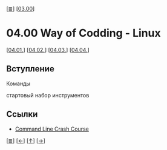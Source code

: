 <!--
File : 04.00.md

Created         : Wed 08 Jul 2015 05:45:55
Last Modified : Sun 09 Aug 2015 21:33:15
Maintainer     : sharlatan
-->

\[[≣](../../README_ru.md#Содержание "Оглавление")\]
\[[03.00](./03.00.md "Редактор Vim")\]
#  04.00 Way of Codding - Linux #
\[[04.01.](./04.01.md "Установка Linux")\]
\[[04.02.](./04.02.md "Консоль")\]
\[[04.03.](./04.03.md "SSH")\]
\[[04.04.](./04.04.md "tmux")\]

## Вступление ##



Команды

стартовый набор инструментов



## Ссылки ##
*   [Command Line Crash Course](http://goo.gl/j6WDiR)


\[[≣](../../README_ru.md#Содержание "Оглавление")\]
\[[←](./03.00.md "Vim")\]
\[[↑](./04.00.md#0400-way-of-codding---linux "Вверх")\]
\[[→](./04.01.md "Консоль")\]
